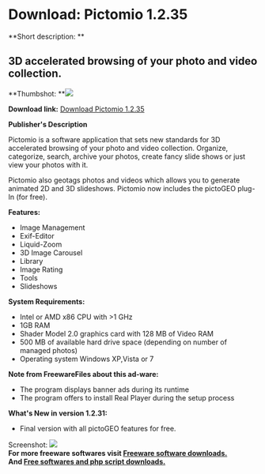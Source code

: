 # Download: Pictomio 1.2.35

**Short description: **

## 3D accelerated browsing of your photo and video collection.

  
**Thumbshot: **![](http://www.freewarefiles.com/screenshot/pictomio12_md.jpg)   
  
**Download link:** [Download Pictomio 1.2.35](http://freesoftwares.boysofts.com/Pictomio_program_41458.html)  
  

**Publisher's Description**  
  

Pictomio is a software application that sets new standards for 3D accelerated
browsing of your photo and video collection. Organize, categorize, search,
archive your photos, create fancy slide shows or just view your photos with
it.

Pictomio also geotags photos and videos which allows you to generate animated
2D and 3D slideshows. Pictomio now includes the pictoGEO plug-In (for free).

**Features:**

  * Image Management 
  * Exif-Editor 
  * Liquid-Zoom 
  * 3D Image Carousel 
  * Library 
  * Image Rating 
  * Tools 
  * Slideshows 

**System Requirements:**

  * Intel or AMD x86 CPU with >1 GHz 
  * 1GB RAM 
  * Shader Model 2.0 graphics card with 128 MB of Video RAM 
  * 500 MB of available hard drive space (depending on number of managed photos) 
  * Operating system Windows XP,Vista or 7 

**Note from FreewareFiles about this ad-ware:**

  * The program displays banner ads during its runtime 
  * The program offers to install Real Player during the setup process 

**What's New in version 1.2.31:**

  * Final version with all pictoGEO features for free. 

  
  
Screenshot: ![](http://www.freewarefiles.com/screenshot/pictomio12.jpg)  
**For more freeware softwares visit [Freeware software downloads.](http://freesoftwares.boysofts.com/)**   
**And [Free softwares and php script downloads.](http://www.boysofts.com/)**

